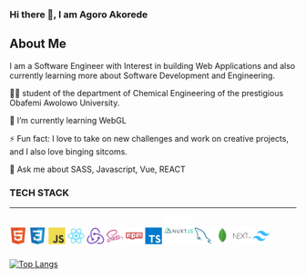 ###     Hi there 👋, I am Agoro Akorede
## About Me 
   <p> I am a Software Engineer with Interest in building Web Applications and also currently learning more about Software Development and Engineering.</p>
    <p> 👨‍🎓 student of the department of Chemical Engineering of the prestigious Obafemi Awolowo University. </p>
     <p>🌱 I’m currently learning WebGL</p>
      <p>⚡ Fun fact: I love to take on new challenges and work on creative projects, and I also love binging sitcoms. </p>
  <p>💬 Ask me about SASS, Javascript, Vue, REACT </p>

  
    
 
<!-- ![WaveHandGIF](https://user-images.githubusercontent.com/90475212/158036872-ae85d24a-20c7-4e8f-be60-b043142df236.gif) -->

### <link href="https://github.com/AgoroAkorede#-tech-stack">TECH STACK</link>
<hr></hr>
<div>
<img src="https://github.com/devicons/devicon/blob/master/icons/html5/html5-original.svg" alt="html" width="30" height="30">
<img src="https://github.com/devicons/devicon/blob/master/icons/css3/css3-original.svg" alt="css" width="30" height="30">
<img src="https://github.com/devicons/devicon/blob/master/icons/javascript/javascript-original.svg" alt="javascript" width="30" height="30">
<img src="https://github.com/devicons/devicon/blob/master/icons/react/react-original.svg" alt="html" width="30" height="30">
<img src="https://github.com/devicons/devicon/blob/master/icons/redux/redux-original.svg" alt="html" width="30" height="30">
<img src="https://github.com/devicons/devicon/blob/master/icons/sass/sass-original.svg" alt="html" width="30" height="30">
<img src="https://github.com/devicons/devicon/blob/master/icons/npm/npm-original-wordmark.svg" alt="html" width="30" height="30">
<img src="https://github.com/devicons/devicon/blob/master/icons/typescript/typescript-original.svg" alt="html" width="30" height="30">
<img src="https://github.com/devicons/devicon/blob/master/icons/nuxtjs/nuxtjs-original-wordmark.svg" alt="html" width="50" height="50">
   <img src="https://github.com/devicons/devicon/blob/master/icons/mysql/mysql-original.svg" alt="html" width="30" height="30">
   <img src="https://github.com/devicons/devicon/blob/master/icons/mongodb/mongodb-original.svg" alt="html" width="30" height="30">
    <img src="https://github.com/devicons/devicon/blob/master/icons/nextjs/nextjs-original-wordmark.svg" alt="html" width="30" height="30" color="white" fill="white">
    <img src="https://github.com/devicons/devicon/blob/master/icons/tailwindcss/tailwindcss-plain.svg" alt="html" width="30" height="30" color="white" fill="white">
</div>
    
###


[![Top Langs](https://github-readme-stats.vercel.app/api/top-langs/?username=AgoroAkorede&layout=compact)](https://github.com/anuraghazra/github-readme-stats)


<!--
**AgoroAkorede/AgoroAkorede** is a ✨ _special_ ✨ repository because its `README.md` (this file) appears on your GitHub profile.

Here are some ideas to get you started:

- 🔭 I’m currently working on ...
- 🌱 I’m currently learning ...
- 👯 I’m looking to collaborate on ...
- 🤔 I’m looking for help with ...
- 💬 Ask me about ...
- 📫 How to reach me: ...
- 😄 Pronouns: ...
- ⚡ Fun fact: ...
-->
